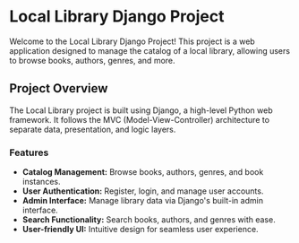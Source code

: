 # Local Library Django Project

Welcome to the Local Library Django Project! This project is a web application designed to manage the catalog of a local library, allowing users to browse books, authors, genres, and more.

## Project Overview

The Local Library project is built using Django, a high-level Python web framework. It follows the MVC (Model-View-Controller) architecture to separate data, presentation, and logic layers.

### Features

- **Catalog Management:** Browse books, authors, genres, and book instances.
- **User Authentication:** Register, login, and manage user accounts.
- **Admin Interface:** Manage library data via Django's built-in admin interface.
- **Search Functionality:** Search books, authors, and genres with ease.
- **User-friendly UI:** Intuitive design for seamless user experience.
